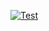 [![Test](https://github.com/Flipez/rocket-lang/actions/workflows/go-test.yml/badge.svg)](https://github.com/Flipez/rocket-lang/actions/workflows/go-test.yml)